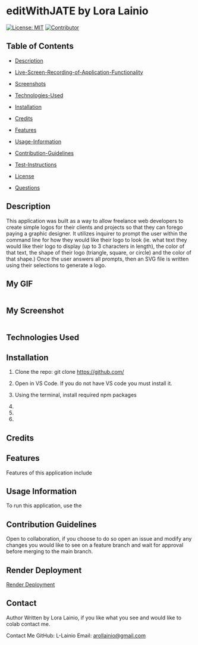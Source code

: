 # editWithJATE by Lora Lainio

[![License: MIT](https://img.shields.io/badge/License-MIT-yellow.svg)](https://opensource.org/licenses/MIT) [![Contributor](https://img.shields.io/badge/Lora-Lainio-4baaaa.svg)](code_of_conduct.md)

## Table of Contents

 * [Description](#description)

 * [Live-Screen-Recording-of-Application-Functionality](#live-screen-recording-of-application-functionality)

 * [Screenshots](#screenshots)

 * [Technologies-Used](#technologies-used)

 * [Installation](#installation)

 * [Credits](#credits)

 * [Features](#features)

 * [Usage-Information](#usage-information)

 * [Contribution-Guidelines](#contribution-guidelines)

 * [Test-Instructions](#test-instructions)

 * [License](#license)

 * [Questions](#questions)

## Description

This application was built as a way to allow freelance web developers to create simple logos for their clients and projects so that they can forego paying a graphic designer. It utilizes inquirer to prompt the user within the command line for how they would like their logo to look (ie. what text they would like their logo to display (up to 3 characters in length), the color of that text, the shape of their logo (triangle, square, or circle) and the color of that shape.) Once the user answers all prompts, then an SVG file is written using their selections to generate a logo.

## My GIF
![]()

## My Screenshot
![]()


## Technologies Used


## Installation

1. Clone the repo:
   git clone https://github.com/

2. Open in VS Code. If you do not have VS code you must install it.

3. Using the terminal, install required npm packages

4.

5.

6.

## Credits


## Features

Features of this application include

## Usage Information

To run this application, use the



## Contribution Guidelines

Open to collaboration, if you choose to do so open an issue and modify any changes you would like to see on a feature branch and wait for approval before merging to the main branch.

## Render Deployment

[Render Deployment](https://editwithjate.onrender.com)

## Contact
Author
Written by Lora Lainio, if you like what you see and would like to colab contact me.

Contact Me
GitHub: L-Lainio
Email: arollainio@gmail.com
